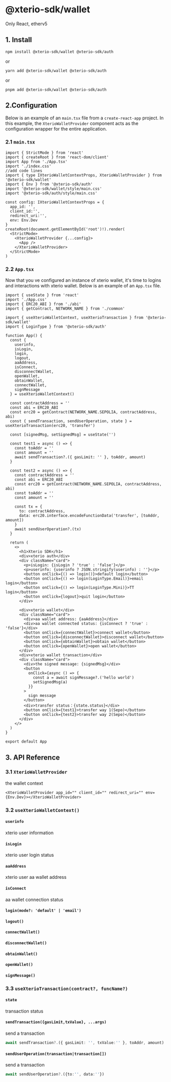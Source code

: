 # @xterio-sdk/wallet 
Only React, etherv5

## 1. Install
`npm install @xterio-sdk/wallet @xterio-sdk/auth`

or

`yarn add @xterio-sdk/wallet @xterio-sdk/auth`

or

`pnpm add @xterio-sdk/wallet @xterio-sdk/auth` 

## 2.Configuration

Below is an example of an `main.tsx` file from a `create-react-app` project. In this example, the `XterioWalletProvider` component acts as the configuration wrapper for the entire application.


### 2.1 `main.tsx`
```tsx
import { StrictMode } from 'react'
import { createRoot } from 'react-dom/client'
import App from './App.tsx'
import './index.css'
//add code lines
import { type IXterioWalletContextProps, XterioWalletProvider } from '@xterio-sdk/wallet'
import { Env } from '@xterio-sdk/auth'
import '@xterio-sdk/wallet/style/main.css'
import '@xterio-sdk/auth/style/main.css'

const config: IXterioWalletContextProps = {
  app_id: '',
  client_id:'',
  redirect_uri:'',
  env: Env.Dev
}
createRoot(document.getElementById('root')!).render(
  <StrictMode>
    <XterioWalletProvider {...config}>
      <App />
    </XterioWalletProvider>
  </StrictMode>
)
```

### 2.2 `App.tsx`
Now that you ve configured an instance of xterio wallet, it's time to logins and interactions with xterio wallet.
Below is an example of an `App.tsx` file.

```tsx
import { useState } from 'react'
import './App.css'
import { ERC20_ABI } from './abi'
import { getContract, NETWORK_NAME } from './common'

import { useXterioWalletContext, useXterioTransaction } from '@xterio-sdk/wallet'
import { LoginType } from '@xterio-sdk/auth'

function App() {
  const {
    userinfo,
    isLogin,
    login,
    logout,
    aaAddress,
    isConnect,
    disconnectWallet,
    openWallet,
    obtainWallet,
    connectWallet,
    signMessage
  } = useXterioWalletContext()

  const contractAddress = ''
  const abi = ERC20_ABI
  const erc20 = getContract(NETWORK_NAME.SEPOLIA, contractAddress, abi)
  const { sendTransaction, sendUserOperation, state } = useXterioTransaction(erc20, 'transfer')

  const [signedMsg, setSignedMsg] = useState('')

  const test1 = async () => {
    const toAddr = ''
    const amount = ''
    await sendTransaction?.({ gasLimit: '' }, toAddr, amount)
  }

  const test2 = async () => {
    const contractAddress = ''
    const abi = ERC20_ABI
    const erc20 = getContract(NETWORK_NAME.SEPOLIA, contractAddress, abi)
    const toAddr = ''
    const amount = ''

    const tx = {
      to: contractAddress,
      data: erc20.interface.encodeFunctionData('transfer', [toAddr, amount])
    }
    await sendUserOperation?.(tx)
  }

  return (
    <>
      <h1>Xterio SDK</h1>
      <div>xterio auth</div>
      <div className="card">
        <p>isLogin: {isLogin ? 'true' : 'false'}</p>
        <p>userinfo: {userinfo ? JSON.stringify(userinfo) : ''}</p>
        <button onClick={() => login()}>default login</button>
        <button onClick={() => login(LoginType.Email)}>email login</button>
        <button onClick={() => login(LoginType.Mini)}>TT login</button>
        <button onClick={logout}>quit login</button>
      </div>

      <div>xterio wallet</div>
      <div className="card">
        <div>aa wallet address: {aaAddress}</div>
        <div>aa wallet connected status: {isConnect ? 'true' : 'false'}</div>
        <button onClick={connectWallet}>connect wallet</button>
        <button onClick={disconnectWallet}>disconnect wallet</button>
        <button onClick={obtainWallet}>obtain wallet</button>
        <button onClick={openWallet}>open wallet</button>
      </div>
      <div>xterio wallet transaction</div>
      <div className="card">
        <div>the signed message: {signedMsg}</div>
        <button
          onClick={async () => {
            const a = await signMessage?.('hello world')
            setSignedMsg(a)
          }}
        >
          sign message
        </button>
        <div>transfer status：{state.status}</div>
        <button onClick={test1}>transfer way 1(Sepo)</button>
        <button onClick={test2}>transfer way 2(Sepo)</button>
      </div>
    </>
  )
}

export default App

```


## 3. API Reference

### 3.1 `XterioWalletProvider`
the wallet context
```tsx
<XterioWalletProvider app_id="" client_id="" redirect_uri="" env={Env.Dev}></XterioWalletProvider>
```

### 3.2 `useXterioWalletContext()`

#### `userinfo`
xterio user information

#### `isLogin`
xterio user login status

#### `aaAddress`
xterio user aa wallet address

#### `isConnect`
aa wallet connection status

#### `login(mode?: 'default' | 'email')`

#### `logout()`

#### `connectWallet()`

#### `disconnectWallet()`

#### `obtainWallet()`

#### `openWallet()`

#### `signMessage()`

### 3.3 `useXterioTransaction(contract?, funcName?)`

#### `state`
transaction status

#### `sendTransaction({gasLimit,txValue}, ...args)`
send a transaction

```ts
await sendTransaction?.({ gasLimit: '', txValue:'' }, toAddr, amount)
```

#### `sendUserOperation(transaction|transaction[])`
send a transaction

```ts
await sendUserOperation?.({to:'', data:''})
```